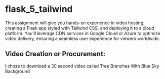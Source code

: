 # flask_5_tailwind

This assignment will give you hands-on experience in video hosting, creating a Flask app styled with Tailwind CSS, and deploying it to a cloud platform. You'll leverage CDN services in Google Cloud or Azure to optimize video delivery, ensuring a seamless user experience for viewers worldwide.

## Video Creation or Procurement:

I chose to download a 30 second video called Tree Branches With Blue Sky Background 

